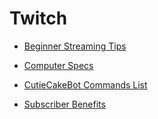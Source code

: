 # Twitch

* [Beginner Streaming Tips](streamingtips)

* [Computer Specs](computerspecs)

* [CutieCakeBot Commands List](ccb-giveaways-mm)

* [Subscriber Benefits](twichsubbenefits)
